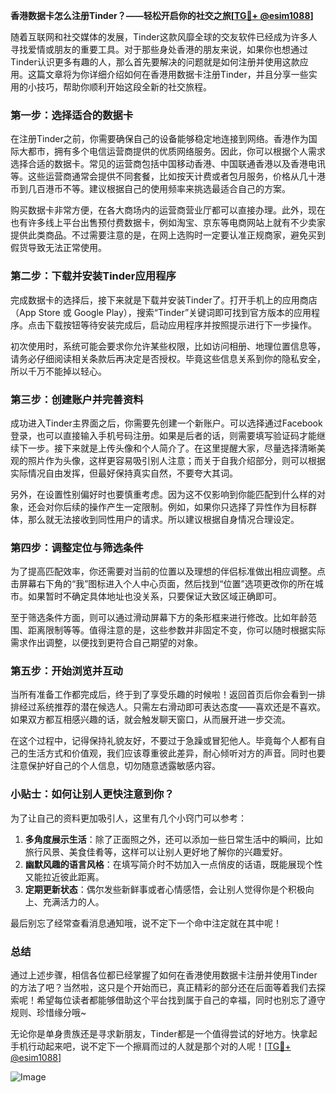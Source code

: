**香港数据卡怎么注册Tinder？——轻松开启你的社交之旅[[TG💪+ @esim1088](https://t.me/s/esim1088)]**

随着互联网和社交媒体的发展，Tinder这款风靡全球的交友软件已经成为许多人寻找爱情或朋友的重要工具。对于那些身处香港的朋友来说，如果你也想通过Tinder认识更多有趣的人，那么首先要解决的问题就是如何注册并使用这款应用。这篇文章将为你详细介绍如何在香港用数据卡注册Tinder，并且分享一些实用的小技巧，帮助你顺利开始这段全新的社交旅程。

### 第一步：选择适合的数据卡

在注册Tinder之前，你需要确保自己的设备能够稳定地连接到网络。香港作为国际大都市，拥有多个电信运营商提供的优质网络服务。因此，你可以根据个人需求选择合适的数据卡。常见的运营商包括中国移动香港、中国联通香港以及香港电讯等。这些运营商通常会提供不同套餐，比如按天计费或者包月服务，价格从几十港币到几百港币不等。建议根据自己的使用频率来挑选最适合自己的方案。

购买数据卡非常方便，在各大商场内的运营商营业厅都可以直接办理。此外，现在也有许多线上平台出售预付费数据卡，例如淘宝、京东等电商网站上就有不少卖家提供此类商品。不过需要注意的是，在网上选购时一定要认准正规商家，避免买到假货导致无法正常使用。

### 第二步：下载并安装Tinder应用程序

完成数据卡的选择后，接下来就是下载并安装Tinder了。打开手机上的应用商店（App Store 或 Google Play），搜索“Tinder”关键词即可找到官方版本的应用程序。点击下载按钮等待安装完成后，启动应用程序并按照提示进行下一步操作。

初次使用时，系统可能会要求你允许某些权限，比如访问相册、地理位置信息等，请务必仔细阅读相关条款后再决定是否授权。毕竟这些信息关系到你的隐私安全，所以千万不能掉以轻心。

### 第三步：创建账户并完善资料

成功进入Tinder主界面之后，你需要先创建一个新账户。可以选择通过Facebook登录，也可以直接输入手机号码注册。如果是后者的话，则需要填写验证码才能继续下一步。接下来就是上传头像和个人简介了。在这里提醒大家，尽量选择清晰美观的照片作为头像，这样更容易吸引别人注意；而关于自我介绍部分，则可以根据实际情况自由发挥，但最好保持真实自然，不要夸大其词。

另外，在设置性别偏好时也要慎重考虑。因为这不仅影响到你能匹配到什么样的对象，还会对你后续的操作产生一定限制。例如，如果你只选择了异性作为目标群体，那么就无法接收到同性用户的请求。所以建议根据自身情况合理设定。

### 第四步：调整定位与筛选条件

为了提高匹配效率，你还需要对当前的位置以及理想的伴侣标准做出相应调整。点击屏幕右下角的“我”图标进入个人中心页面，然后找到“位置”选项更改你的所在城市。如果暂时不确定具体地址也没关系，只要保证大致区域正确即可。

至于筛选条件方面，则可以通过滑动屏幕下方的条形框来进行修改。比如年龄范围、距离限制等等。值得注意的是，这些参数并非固定不变，你可以随时根据实际需求作出调整，以便找到更符合自己期望的对象。

### 第五步：开始浏览并互动

当所有准备工作都完成后，终于到了享受乐趣的时候啦！返回首页后你会看到一排排经过系统推荐的潜在候选人。只需左右滑动即可表达态度——喜欢还是不喜欢。如果双方都互相感兴趣的话，就会触发聊天窗口，从而展开进一步交流。

在这个过程中，记得保持礼貌友好，不要过于急躁或冒犯他人。毕竟每个人都有自己的生活方式和价值观，我们应该尊重彼此差异，耐心倾听对方的声音。同时也要注意保护好自己的个人信息，切勿随意透露敏感内容。

### 小贴士：如何让别人更快注意到你？

为了让自己的资料更加吸引人，这里有几个小窍门可以参考：

1. **多角度展示生活**：除了正面照之外，还可以添加一些日常生活中的瞬间，比如旅行风景、美食佳肴等，这样可以让别人更好地了解你的兴趣爱好。
2. **幽默风趣的语言风格**：在填写简介时不妨加入一点俏皮的话语，既能展现个性又能拉近彼此距离。
3. **定期更新状态**：偶尔发些新鲜事或者心情感悟，会让别人觉得你是个积极向上、充满活力的人。

最后别忘了经常查看消息通知哦，说不定下一个命中注定就在其中呢！

### 总结

通过上述步骤，相信各位都已经掌握了如何在香港使用数据卡注册并使用Tinder的方法了吧？当然啦，这只是个开始而已，真正精彩的部分还在后面等着我们去探索呢！希望每位读者都能够借助这个平台找到属于自己的幸福，同时也别忘了遵守规则、珍惜缘分哦~

无论你是单身贵族还是寻求新朋友，Tinder都是一个值得尝试的好地方。快拿起手机行动起来吧，说不定下一个擦肩而过的人就是那个对的人呢！[[TG💪+ @esim1088](https://t.me/s/esim1088)] 

![Image](https://i.postimg.cc/4NQfJmqS/Snipaste-2025-05-13-00-14-12.png)